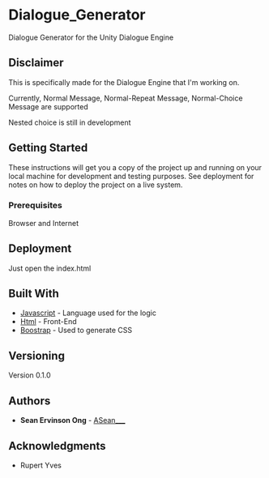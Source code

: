 # Dialogue_Generator

Dialogue Generator for the Unity Dialogue Engine

## Disclaimer

This is specifically made for the Dialogue Engine that I'm working on.

Currently, Normal Message, Normal-Repeat Message, Normal-Choice Message are supported

Nested choice is still in development

## Getting Started

These instructions will get you a copy of the project up and running on your local machine for development and testing purposes. See deployment for notes on how to deploy the project on a live system.

### Prerequisites

Browser and Internet

## Deployment

Just open the index.html

## Built With

* [Javascript](http://www.dropwizard.io/1.0.2/docs/) - Language used for the logic
* [Html](https://maven.apache.org/) - Front-End
* [Boostrap](http://getbootstrap.com/) - Used to generate CSS


## Versioning

Version 0.1.0

## Authors

* **Sean Ervinson Ong** - [ASean___](https://gitlab.com/ASean___)

## Acknowledgments

* Rupert Yves

